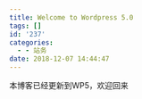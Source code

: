 ```yaml
---
title: Welcome to Wordpress 5.0
tags: []
id: '237'
categories:
  - - 站务
date: 2018-12-07 14:44:47
---
```


本博客已经更新到WP5，欢迎回来